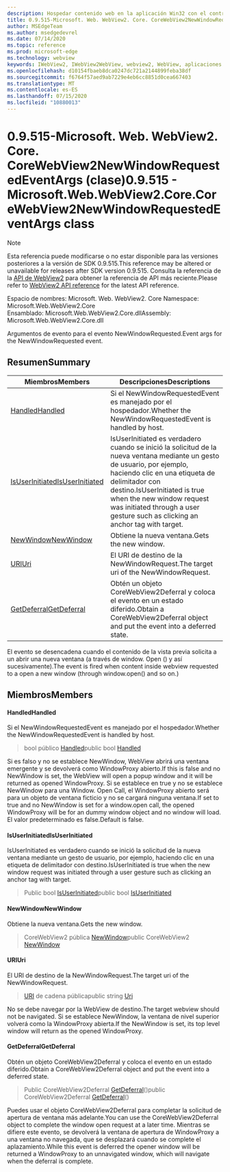 ```yaml
---
description: Hospedar contenido web en la aplicación Win32 con el control Microsoft Edge WebView2
title: 0.9.515-Microsoft. Web. WebView2. Core. CoreWebView2NewWindowRequestedEventArgs
author: MSEdgeTeam
ms.author: msedgedevrel
ms.date: 07/14/2020
ms.topic: reference
ms.prod: microsoft-edge
ms.technology: webview
keywords: IWebView2, IWebView2WebView, webview2, WebView, aplicaciones Win32, Win32, Edge, ICoreWebView2, ICoreWebView2Controller, control de explorador, HTML Edge
ms.openlocfilehash: d10154fbaeb8dca0247dc721a2144899feba38df
ms.sourcegitcommit: f6764f57aed9ab7229e4eb6cc8851d0cea667403
ms.translationtype: MT
ms.contentlocale: es-ES
ms.lasthandoff: 07/15/2020
ms.locfileid: "10880013"
---
```

# <span data-ttu-id="7fe7f-104">0.9.515-Microsoft. Web. WebView2. Core. CoreWebView2NewWindowRequestedEventArgs (clase)</span><span class="sxs-lookup"><span data-stu-id="7fe7f-104">0.9.515 - Microsoft.Web.WebView2.Core.CoreWebView2NewWindowRequestedEventArgs class</span></span> 

> [!NOTE]
> <span data-ttu-id="7fe7f-105">Esta referencia puede modificarse o no estar disponible para las versiones posteriores a la versión de SDK 0.9.515.</span><span class="sxs-lookup"><span data-stu-id="7fe7f-105">This reference may be altered or unavailable for releases after SDK version 0.9.515.</span></span> <span data-ttu-id="7fe7f-106">Consulta la referencia de la [API de WebView2](../../../webview2-api-reference.md) para obtener la referencia de API más reciente.</span><span class="sxs-lookup"><span data-stu-id="7fe7f-106">Please refer to [WebView2 API reference](../../../webview2-api-reference.md) for the latest API reference.</span></span>

<span data-ttu-id="7fe7f-107">Espacio de nombres: Microsoft. Web. WebView2. Core </span><span class="sxs-lookup"><span data-stu-id="7fe7f-107">Namespace: Microsoft.Web.WebView2.Core</span></span>\
<span data-ttu-id="7fe7f-108">Ensamblado: Microsoft.Web.WebView2.Core.dll</span><span class="sxs-lookup"><span data-stu-id="7fe7f-108">Assembly: Microsoft.Web.WebView2.Core.dll</span></span>

<span data-ttu-id="7fe7f-109">Argumentos de evento para el evento NewWindowRequested.</span><span class="sxs-lookup"><span data-stu-id="7fe7f-109">Event args for the NewWindowRequested event.</span></span>

## <span data-ttu-id="7fe7f-110">Resumen</span><span class="sxs-lookup"><span data-stu-id="7fe7f-110">Summary</span></span>

 <span data-ttu-id="7fe7f-111">Miembros</span><span class="sxs-lookup"><span data-stu-id="7fe7f-111">Members</span></span>                        | <span data-ttu-id="7fe7f-112">Descripciones</span><span class="sxs-lookup"><span data-stu-id="7fe7f-112">Descriptions</span></span>
--------------------------------|---------------------------------------------
[<span data-ttu-id="7fe7f-113">Handled</span><span class="sxs-lookup"><span data-stu-id="7fe7f-113">Handled</span></span>](#handled) | <span data-ttu-id="7fe7f-114">Si el NewWindowRequestedEvent es manejado por el hospedador.</span><span class="sxs-lookup"><span data-stu-id="7fe7f-114">Whether the NewWindowRequestedEvent is handled by host.</span></span>
[<span data-ttu-id="7fe7f-115">IsUserInitiated</span><span class="sxs-lookup"><span data-stu-id="7fe7f-115">IsUserInitiated</span></span>](#isuserinitiated) | <span data-ttu-id="7fe7f-116">IsUserInitiated es verdadero cuando se inició la solicitud de la nueva ventana mediante un gesto de usuario, por ejemplo, haciendo clic en una etiqueta de delimitador con destino.</span><span class="sxs-lookup"><span data-stu-id="7fe7f-116">IsUserInitiated is true when the new window request was initiated through a user gesture such as clicking an anchor tag with target.</span></span>
[<span data-ttu-id="7fe7f-117">NewWindow</span><span class="sxs-lookup"><span data-stu-id="7fe7f-117">NewWindow</span></span>](#newwindow) | <span data-ttu-id="7fe7f-118">Obtiene la nueva ventana.</span><span class="sxs-lookup"><span data-stu-id="7fe7f-118">Gets the new window.</span></span>
[<span data-ttu-id="7fe7f-119">URI</span><span class="sxs-lookup"><span data-stu-id="7fe7f-119">Uri</span></span>](#uri) | <span data-ttu-id="7fe7f-120">El URI de destino de la NewWindowRequest.</span><span class="sxs-lookup"><span data-stu-id="7fe7f-120">The target uri of the NewWindowRequest.</span></span>
[<span data-ttu-id="7fe7f-121">GetDeferral</span><span class="sxs-lookup"><span data-stu-id="7fe7f-121">GetDeferral</span></span>](#getdeferral) | <span data-ttu-id="7fe7f-122">Obtén un objeto CoreWebView2Deferral y coloca el evento en un estado diferido.</span><span class="sxs-lookup"><span data-stu-id="7fe7f-122">Obtain a CoreWebView2Deferral object and put the event into a deferred state.</span></span>

<span data-ttu-id="7fe7f-123">El evento se desencadena cuando el contenido de la vista previa solicita a un abrir una nueva ventana (a través de window. Open () y así sucesivamente).</span><span class="sxs-lookup"><span data-stu-id="7fe7f-123">The event is fired when content inside webview requested to a open a new window (through window.open() and so on.)</span></span>

## <span data-ttu-id="7fe7f-124">Miembros</span><span class="sxs-lookup"><span data-stu-id="7fe7f-124">Members</span></span>

#### <span data-ttu-id="7fe7f-125">Handled</span><span class="sxs-lookup"><span data-stu-id="7fe7f-125">Handled</span></span> 

<span data-ttu-id="7fe7f-126">Si el NewWindowRequestedEvent es manejado por el hospedador.</span><span class="sxs-lookup"><span data-stu-id="7fe7f-126">Whether the NewWindowRequestedEvent is handled by host.</span></span>

> <span data-ttu-id="7fe7f-127">bool público [Handled](#handled)</span><span class="sxs-lookup"><span data-stu-id="7fe7f-127">public bool [Handled](#handled)</span></span>

<span data-ttu-id="7fe7f-128">Si es falso y no se establece NewWindow, WebView abrirá una ventana emergente y se devolverá como WindowProxy abierto.</span><span class="sxs-lookup"><span data-stu-id="7fe7f-128">If this is false and no NewWindow is set, the WebView will open a popup window and it will be returned as opened WindowProxy.</span></span> <span data-ttu-id="7fe7f-129">Si se establece en true y no se establece NewWindow para una Window. Open Call, el WindowProxy abierto será para un objeto de ventana ficticio y no se cargará ninguna ventana.</span><span class="sxs-lookup"><span data-stu-id="7fe7f-129">If set to true and no NewWindow is set for a window.open call, the opened WindowProxy will be for an dummy window object and no window will load.</span></span> <span data-ttu-id="7fe7f-130">El valor predeterminado es false.</span><span class="sxs-lookup"><span data-stu-id="7fe7f-130">Default is false.</span></span>

#### <span data-ttu-id="7fe7f-131">IsUserInitiated</span><span class="sxs-lookup"><span data-stu-id="7fe7f-131">IsUserInitiated</span></span> 

<span data-ttu-id="7fe7f-132">IsUserInitiated es verdadero cuando se inició la solicitud de la nueva ventana mediante un gesto de usuario, por ejemplo, haciendo clic en una etiqueta de delimitador con destino.</span><span class="sxs-lookup"><span data-stu-id="7fe7f-132">IsUserInitiated is true when the new window request was initiated through a user gesture such as clicking an anchor tag with target.</span></span>

> <span data-ttu-id="7fe7f-133">Public bool [IsUserInitiated](#isuserinitiated)</span><span class="sxs-lookup"><span data-stu-id="7fe7f-133">public bool [IsUserInitiated](#isuserinitiated)</span></span>

#### <span data-ttu-id="7fe7f-134">NewWindow</span><span class="sxs-lookup"><span data-stu-id="7fe7f-134">NewWindow</span></span> 

<span data-ttu-id="7fe7f-135">Obtiene la nueva ventana.</span><span class="sxs-lookup"><span data-stu-id="7fe7f-135">Gets the new window.</span></span>

> <span data-ttu-id="7fe7f-136">CoreWebView2 pública [NewWindow](#newwindow)</span><span class="sxs-lookup"><span data-stu-id="7fe7f-136">public CoreWebView2 [NewWindow](#newwindow)</span></span>

#### <span data-ttu-id="7fe7f-137">URI</span><span class="sxs-lookup"><span data-stu-id="7fe7f-137">Uri</span></span> 

<span data-ttu-id="7fe7f-138">El URI de destino de la NewWindowRequest.</span><span class="sxs-lookup"><span data-stu-id="7fe7f-138">The target uri of the NewWindowRequest.</span></span>

> <span data-ttu-id="7fe7f-139">[URI](#uri) de cadena pública</span><span class="sxs-lookup"><span data-stu-id="7fe7f-139">public string [Uri](#uri)</span></span>

<span data-ttu-id="7fe7f-140">No se debe navegar por la WebView de destino.</span><span class="sxs-lookup"><span data-stu-id="7fe7f-140">The target webview should not be navigated.</span></span> <span data-ttu-id="7fe7f-141">Si se establece NewWindow, la ventana de nivel superior volverá como la WindowProxy abierta.</span><span class="sxs-lookup"><span data-stu-id="7fe7f-141">If the NewWindow is set, its top level window will return as the opened WindowProxy.</span></span>

#### <span data-ttu-id="7fe7f-142">GetDeferral</span><span class="sxs-lookup"><span data-stu-id="7fe7f-142">GetDeferral</span></span> 

<span data-ttu-id="7fe7f-143">Obtén un objeto CoreWebView2Deferral y coloca el evento en un estado diferido.</span><span class="sxs-lookup"><span data-stu-id="7fe7f-143">Obtain a CoreWebView2Deferral object and put the event into a deferred state.</span></span>

> <span data-ttu-id="7fe7f-144">Public CoreWebView2Deferral [GetDeferral](#getdeferral)()</span><span class="sxs-lookup"><span data-stu-id="7fe7f-144">public CoreWebView2Deferral [GetDeferral](#getdeferral)()</span></span>

<span data-ttu-id="7fe7f-145">Puedes usar el objeto CoreWebView2Deferral para completar la solicitud de apertura de ventana más adelante.</span><span class="sxs-lookup"><span data-stu-id="7fe7f-145">You can use the CoreWebView2Deferral object to complete the window open request at a later time.</span></span> <span data-ttu-id="7fe7f-146">Mientras se difiere este evento, se devolverá la ventana de apertura de WindowProxy a una ventana no navegada, que se desplazará cuando se complete el aplazamiento.</span><span class="sxs-lookup"><span data-stu-id="7fe7f-146">While this event is deferred the opener window will be returned a WindowProxy to an unnavigated window, which will navigate when the deferral is complete.</span></span>

